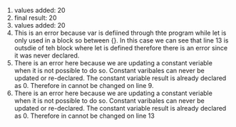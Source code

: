 1. values added:  20
2. final result:  20
3. values added:  20
4. This is an error because var is defiined through thte program while let is only used in a block so between {}. In this case we can see that line 13 is outsdie of teh block where let is defined therefore there is an error since it was never declared.
5. There is an error here because we are updating a constant veriable when it is not possible to do so. Constant varibales can never be updated or re-declared. The constant variable result is already declared as 0. Therefore in cannot be changed on line 9.
6. There is an error here because we are updating a constant veriable when it is not possible to do so. Constant varibales can never be updated or re-declared. The constant variable result is already declared as 0. Therefore in cannot be changed on line 13
